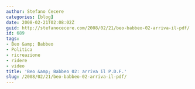 ```yaml
---
author: Stefano Cecere
categories: [blog]
date: 2008-02-21T02:08:02Z
guid: http://stefanocecere.com/2008/02/21/beo-babbeo-02-arriva-il-pdf/
id: 689
tags:
- Beo &amp; Babbeo
- Politica
- ricreazione
- ridere
- video
title: 'Beo &amp; Babbeo 02: arriva il P.D.F.'
slug: /2008/02/21/beo-babbeo-02-arriva-il-pdf/
---
```


